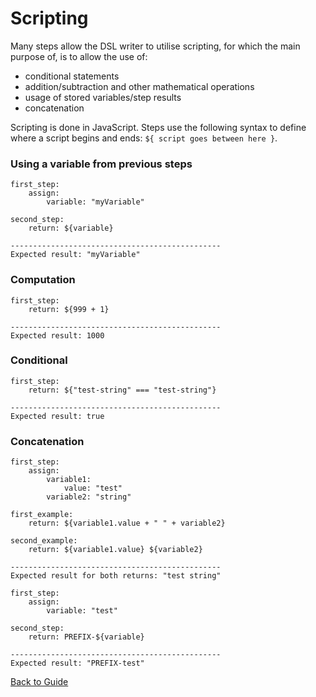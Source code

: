 # Scripting

Many steps allow the DSL writer to utilise scripting, for which the main purpose of, is to allow the use of:
* conditional statements
* addition/subtraction and other mathematical operations
* usage of stored variables/step results
* concatenation

Scripting is done in JavaScript. Steps use the following syntax to define where a script begins and ends: `${ script goes between here }`. 

### Using a variable from previous steps
```
first_step:
    assign: 
        variable: "myVariable"

second_step:
    return: ${variable}
    
-----------------------------------------------
Expected result: "myVariable" 
```

### Computation
```
first_step:
    return: ${999 + 1}
    
-----------------------------------------------
Expected result: 1000 
```

### Conditional
```
first_step:
    return: ${"test-string" === "test-string"}
    
-----------------------------------------------
Expected result: true 
```

### Concatenation
```
first_step:
    assign: 
        variable1: 
            value: "test"
        variable2: "string"

first_example:
    return: ${variable1.value + " " + variable2}

second_example:
    return: ${variable1.value} ${variable2}
    
-----------------------------------------------
Expected result for both returns: "test string" 
```
```
first_step:
    assign: 
        variable: "test"
        
second_step:
    return: PREFIX-${variable}
    
-----------------------------------------------
Expected result: "PREFIX-test" 
```

[Back to Guide](../GUIDE.md#Writing-DSL-files)
